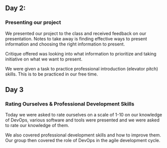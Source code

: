 ## Day 2: 

### Presenting our project

We presented our project to the class and received feedback on our presentation. Notes to take away is finding effective ways to present information and choosing the right information to present.

Critique offered was looking into what information to prioritize and taking initiative on what we want to present.


We were given a task to practice professional introduction (elevator pitch) skills. This is to be practiced in our free time.

## Day 3

### Rating Ourselves & Professional Development Skills

Today we were asked to rate ourselves on a scale of 1-10 on our knowledge of DevOps, various software and tools were presented and we were asked to rate our knowledge of them.

We also covered professional development skills and how to improve them. Our group then covered the role of DevOps in the agile development cycle.